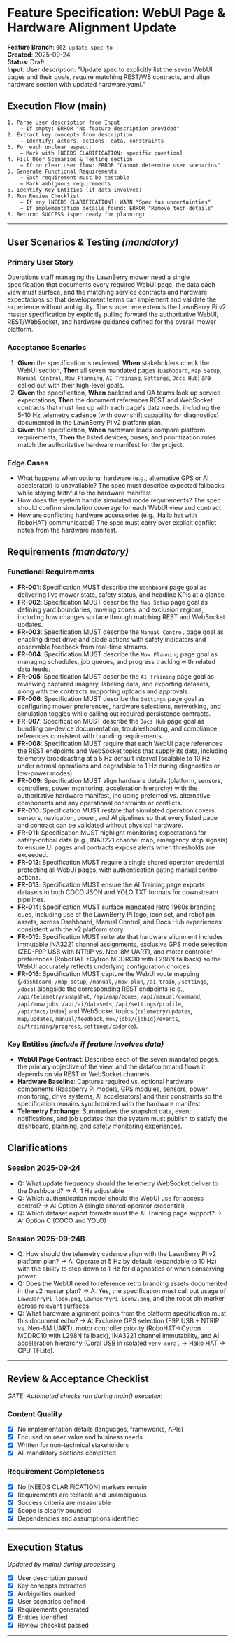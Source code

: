 # Feature Specification: WebUI Page & Hardware Alignment Update

**Feature Branch**: `002-update-spec-to`  
**Created**: 2025-09-24  
**Status**: Draft  
**Input**: User description: "Update spec to explicitly list the seven WebUI pages and their goals, require matching REST/WS contracts, and align hardware section with updated hardware.yaml."

## Execution Flow (main)
```
1. Parse user description from Input
	→ If empty: ERROR "No feature description provided"
2. Extract key concepts from description
	→ Identify: actors, actions, data, constraints
3. For each unclear aspect:
	→ Mark with [NEEDS CLARIFICATION: specific question]
4. Fill User Scenarios & Testing section
	→ If no clear user flow: ERROR "Cannot determine user scenarios"
5. Generate Functional Requirements
	→ Each requirement must be testable
	→ Mark ambiguous requirements
6. Identify Key Entities (if data involved)
7. Run Review Checklist
	→ If any [NEEDS CLARIFICATION]: WARN "Spec has uncertainties"
	→ If implementation details found: ERROR "Remove tech details"
8. Return: SUCCESS (spec ready for planning)
```

---

## User Scenarios & Testing *(mandatory)*

### Primary User Story
Operations staff managing the LawnBerry mower need a single specification that documents every required WebUI page, the data each view must surface, and the matching service contracts and hardware expectations so that development teams can implement and validate the experience without ambiguity. The scope here extends the LawnBerry Pi v2 master specification by explicitly pulling forward the authoritative WebUI, REST/WebSocket, and hardware guidance defined for the overall mower platform.

### Acceptance Scenarios
1. **Given** the specification is reviewed, **When** stakeholders check the WebUI section, **Then** all seven mandated pages (`Dashboard`, `Map Setup`, `Manual Control`, `Mow Planning`, `AI Training`, `Settings`, `Docs Hub`) are called out with their high-level goals.
2. **Given** the specification, **When** backend and QA teams look up service expectations, **Then** the document references REST and WebSocket contracts that must line up with each page's data needs, including the 5–10 Hz telemetry cadence (with downshift capability for diagnostics) documented in the LawnBerry Pi v2 platform plan.
3. **Given** the specification, **When** hardware leads compare platform requirements, **Then** the listed devices, buses, and prioritization rules match the authoritative hardware manifest for the project.

### Edge Cases
- What happens when optional hardware (e.g., alternative GPS or AI accelerator) is unavailable? The spec must describe expected fallbacks while staying faithful to the hardware manifest.
- How does the system handle simulated mode requirements? The spec should confirm simulation coverage for each WebUI view and contract.
- How are conflicting hardware accessories (e.g., Hailo hat with RoboHAT) communicated? The spec must carry over explicit conflict notes from the hardware manifest.

## Requirements *(mandatory)*

### Functional Requirements
- **FR-001**: Specification MUST describe the `Dashboard` page goal as delivering live mower state, safety status, and headline KPIs at a glance.
- **FR-002**: Specification MUST describe the `Map Setup` page goal as defining yard boundaries, mowing zones, and exclusion regions, including how changes surface through matching REST and WebSocket updates.
- **FR-003**: Specification MUST describe the `Manual Control` page goal as enabling direct drive and blade actions with safety indicators and observable feedback from real-time streams.
- **FR-004**: Specification MUST describe the `Mow Planning` page goal as managing schedules, job queues, and progress tracking with related data feeds.
- **FR-005**: Specification MUST describe the `AI Training` page goal as reviewing captured imagery, labeling data, and exporting datasets, along with the contracts supporting uploads and approvals.
- **FR-006**: Specification MUST describe the `Settings` page goal as configuring mower preferences, hardware selections, networking, and simulation toggles while calling out required persistence contracts.
- **FR-007**: Specification MUST describe the `Docs Hub` page goal as bundling on-device documentation, troubleshooting, and compliance references consistent with branding requirements.
- **FR-008**: Specification MUST require that each WebUI page references the REST endpoints and WebSocket topics that supply its data, including telemetry broadcasting at a 5 Hz default interval (scalable to 10 Hz under normal operations and degradable to 1 Hz during diagnostics or low-power modes).
- **FR-009**: Specification MUST align hardware details (platform, sensors, controllers, power monitoring, acceleration hierarchy) with the authoritative hardware manifest, including preferred vs. alternative components and any operational constraints or conflicts.
- **FR-010**: Specification MUST restate that simulated operation covers sensors, navigation, power, and AI pipelines so that every listed page and contract can be validated without physical hardware.
- **FR-011**: Specification MUST highlight monitoring expectations for safety-critical data (e.g., INA3221 channel map, emergency stop signals) to ensure UI pages and contracts expose alerts when thresholds are exceeded.
- **FR-012**: Specification MUST require a single shared operator credential protecting all WebUI pages, with authentication gating manual control actions.
- **FR-013**: Specification MUST ensure the AI Training page exports datasets in both COCO JSON and YOLO TXT formats for downstream pipelines.
- **FR-014**: Specification MUST surface mandated retro 1980s branding cues, including use of the LawnBerry Pi logo, icon set, and robot pin assets, across Dashboard, Manual Control, and Docs Hub experiences consistent with the v2 platform story.
- **FR-015**: Specification MUST reiterate that hardware alignment includes immutable INA3221 channel assignments, exclusive GPS mode selection (ZED-F9P USB with NTRIP vs. Neo-8M UART), and motor controller preferences (RoboHAT→Cytron MDDRC10 with L298N fallback) so the WebUI accurately reflects underlying configuration choices.
- **FR-016**: Specification MUST capture the WebUI route mapping (`/dashboard`, `/map-setup`, `/manual`, `/mow-plan`, `/ai-train`, `/settings`, `/docs`) alongside the corresponding REST endpoints (e.g., `/api/telemetry/snapshot`, `/api/map/zones`, `/api/manual/command`, `/api/mow/jobs`, `/api/ai/datasets`, `/api/settings/profile`, `/api/docs/index`) and WebSocket topics (`telemetry/updates`, `map/updates`, `manual/feedback`, `mow/jobs/{jobId}/events`, `ai/training/progress`, `settings/cadence`).

### Key Entities *(include if feature involves data)*
- **WebUI Page Contract**: Describes each of the seven mandated pages, the primary objective of the view, and the data/command flows it depends on via REST or WebSocket channels.
- **Hardware Baseline**: Captures required vs. optional hardware components (Raspberry Pi models, GPS modules, sensors, power monitoring, drive systems, AI accelerators) and their constraints so the specification remains synchronized with the hardware manifest.
- **Telemetry Exchange**: Summarizes the snapshot data, event notifications, and job updates that the system must publish to satisfy the dashboard, planning, and safety monitoring experiences.

## Clarifications

### Session 2025-09-24
- Q: What update frequency should the telemetry WebSocket deliver to the Dashboard? → A: 1 Hz adjustable
- Q: Which authentication model should the WebUI use for access control? → A: Option A (single shared operator credential)
- Q: Which dataset export formats must the AI Training page support? → A: Option C (COCO and YOLO)

### Session 2025-09-24B
- Q: How should the telemetry cadence align with the LawnBerry Pi v2 platform plan? → A: Operate at 5 Hz by default (expandable to 10 Hz) with the ability to step down to 1 Hz for diagnostics or when conserving power.
- Q: Does the WebUI need to reference retro branding assets documented in the v2 master plan? → A: Yes, the specification must call out usage of `LawnBerryPi_logo.png`, `LawnBerryPi_icon2.png`, and the robot pin marker across relevant surfaces.
- Q: What hardware alignment points from the platform specification must this document echo? → A: Exclusive GPS selection (F9P USB + NTRIP vs. Neo-8M UART), motor controller priority (RoboHAT→Cytron MDDRC10 with L298N fallback), INA3221 channel immutability, and AI acceleration hierarchy (Coral USB in isolated `venv-coral` → Hailo HAT → CPU TFLite).

---

## Review & Acceptance Checklist
*GATE: Automated checks run during main() execution*

### Content Quality
- [x] No implementation details (languages, frameworks, APIs)
- [x] Focused on user value and business needs
- [x] Written for non-technical stakeholders
- [x] All mandatory sections completed

### Requirement Completeness
- [x] No [NEEDS CLARIFICATION] markers remain
- [x] Requirements are testable and unambiguous  
- [x] Success criteria are measurable
- [x] Scope is clearly bounded
- [x] Dependencies and assumptions identified

---

## Execution Status
*Updated by main() during processing*

- [x] User description parsed
- [x] Key concepts extracted
- [x] Ambiguities marked
- [x] User scenarios defined
- [x] Requirements generated
- [x] Entities identified
- [x] Review checklist passed

---
